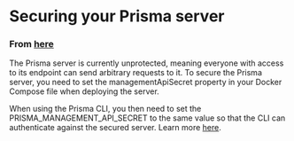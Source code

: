 # Securing your Prisma server
### From [here](https://www.prisma.io/docs/1.29/get-started/01-setting-up-prisma-new-database-JAVASCRIPT-a002/)

The Prisma server is currently unprotected, meaning everyone with access to its endpoint can send arbitrary requests to it. To secure the Prisma server, you need to set the managementApiSecret property in your Docker Compose file when deploying the server.

When using the Prisma CLI, you then need to set the PRISMA_MANAGEMENT_API_SECRET to the same value so that the CLI can authenticate against the secured server. Learn more [here](https://www.prisma.io/docs/prisma-server/authentication-and-security-kke4/).